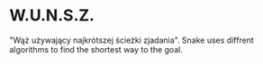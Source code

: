 # W.U.N.S.Z.
"Wąż używający najkrótszej ścieżki zjadania". Snake uses diffrent algorithms to find the shortest way to the goal.
